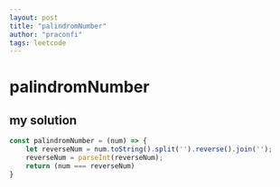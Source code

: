 ```yaml
---
layout: post
title: "palindromNumber"
author: "praconfi"
tags: leetcode
---
```


# palindromNumber

## my solution
```js
const palindromNumber = (num) => { 
    let reverseNum = num.toString().split('').reverse().join('');
    reverseNum = parseInt(reverseNum);
    return (num === reverseNum)
}
```